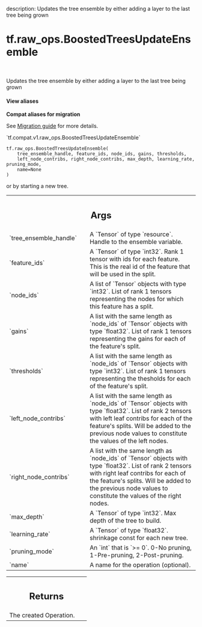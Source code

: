 description: Updates the tree ensemble by either adding a layer to the last tree being grown

<div itemscope itemtype="http://developers.google.com/ReferenceObject">
<meta itemprop="name" content="tf.raw_ops.BoostedTreesUpdateEnsemble" />
<meta itemprop="path" content="Stable" />
</div>

# tf.raw_ops.BoostedTreesUpdateEnsemble

<!-- Insert buttons and diff -->

<table class="tfo-notebook-buttons tfo-api nocontent" align="left">

</table>



Updates the tree ensemble by either adding a layer to the last tree being grown

<section class="expandable">
  <h4 class="showalways">View aliases</h4>
  <p>
<b>Compat aliases for migration</b>
<p>See
<a href="https://www.tensorflow.org/guide/migrate">Migration guide</a> for
more details.</p>
<p>`tf.compat.v1.raw_ops.BoostedTreesUpdateEnsemble`</p>
</p>
</section>

<pre class="devsite-click-to-copy prettyprint lang-py tfo-signature-link">
<code>tf.raw_ops.BoostedTreesUpdateEnsemble(
    tree_ensemble_handle, feature_ids, node_ids, gains, thresholds,
    left_node_contribs, right_node_contribs, max_depth, learning_rate, pruning_mode,
    name=None
)
</code></pre>



<!-- Placeholder for "Used in" -->

or by starting a new tree.

<!-- Tabular view -->
 <table class="responsive fixed orange">
<colgroup><col width="214px"><col></colgroup>
<tr><th colspan="2"><h2 class="add-link">Args</h2></th></tr>

<tr>
<td>
`tree_ensemble_handle`
</td>
<td>
A `Tensor` of type `resource`.
Handle to the ensemble variable.
</td>
</tr><tr>
<td>
`feature_ids`
</td>
<td>
A `Tensor` of type `int32`.
Rank 1 tensor with ids for each feature. This is the real id of
the feature that will be used in the split.
</td>
</tr><tr>
<td>
`node_ids`
</td>
<td>
A list of `Tensor` objects with type `int32`.
List of rank 1 tensors representing the nodes for which this feature
has a split.
</td>
</tr><tr>
<td>
`gains`
</td>
<td>
A list with the same length as `node_ids` of `Tensor` objects with type `float32`.
List of rank 1 tensors representing the gains for each of the feature's
split.
</td>
</tr><tr>
<td>
`thresholds`
</td>
<td>
A list with the same length as `node_ids` of `Tensor` objects with type `int32`.
List of rank 1 tensors representing the thesholds for each of the
feature's split.
</td>
</tr><tr>
<td>
`left_node_contribs`
</td>
<td>
A list with the same length as `node_ids` of `Tensor` objects with type `float32`.
List of rank 2 tensors with left leaf contribs for each of
the feature's splits. Will be added to the previous node values to constitute
the values of the left nodes.
</td>
</tr><tr>
<td>
`right_node_contribs`
</td>
<td>
A list with the same length as `node_ids` of `Tensor` objects with type `float32`.
List of rank 2 tensors with right leaf contribs for each
of the feature's splits. Will be added to the previous node values to constitute
the values of the right nodes.
</td>
</tr><tr>
<td>
`max_depth`
</td>
<td>
A `Tensor` of type `int32`. Max depth of the tree to build.
</td>
</tr><tr>
<td>
`learning_rate`
</td>
<td>
A `Tensor` of type `float32`.
shrinkage const for each new tree.
</td>
</tr><tr>
<td>
`pruning_mode`
</td>
<td>
An `int` that is `>= 0`.
0-No pruning, 1-Pre-pruning, 2-Post-pruning.
</td>
</tr><tr>
<td>
`name`
</td>
<td>
A name for the operation (optional).
</td>
</tr>
</table>



<!-- Tabular view -->
 <table class="responsive fixed orange">
<colgroup><col width="214px"><col></colgroup>
<tr><th colspan="2"><h2 class="add-link">Returns</h2></th></tr>
<tr class="alt">
<td colspan="2">
The created Operation.
</td>
</tr>

</table>

